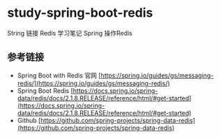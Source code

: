 # study-spring-boot-redis #
String 链接 Redis 学习笔记
Spring 操作Redis
## 参考链接 ##
- Spring Boot with Redis 官网 [https://spring.io/guides/gs/messaging-redis/](https://spring.io/guides/gs/messaging-redis/)
- Spring Boot Redis [https://docs.spring.io/spring-data/redis/docs/2.1.8.RELEASE/reference/html/#get-started](https://docs.spring.io/spring-data/redis/docs/2.1.8.RELEASE/reference/html/#get-started)
- Github [https://github.com/spring-projects/spring-data-redis](https://github.com/spring-projects/spring-data-redis)
